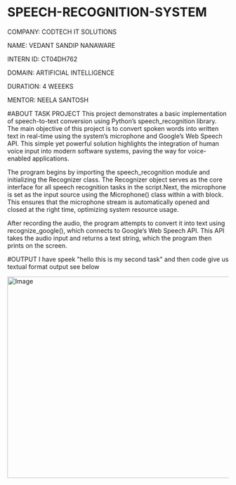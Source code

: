 # SPEECH-RECOGNITION-SYSTEM

COMPANY: CODTECH IT SOLUTIONS

NAME: VEDANT SANDIP NANAWARE

INTERN ID: CT04DH762

DOMAIN: ARTIFICIAL INTELLIGENCE

DURATION: 4 WEEEKS

MENTOR: NEELA SANTOSH

#ABOUT TASK PROJECT
This project demonstrates a basic implementation of speech-to-text conversion using Python’s speech_recognition library. The main objective of this project is to convert spoken words into written text in real-time using the system’s microphone and Google’s Web Speech API. This simple yet powerful solution highlights the integration of human voice input into modern software systems, paving the way for voice-enabled applications.

The program begins by importing the speech_recognition module and initializing the Recognizer class. The Recognizer object serves as the core interface for all speech recognition tasks in the script.Next, the microphone is set as the input source using the Microphone() class within a with block. This ensures that the microphone stream is automatically opened and closed at the right time, optimizing system resource usage.

After recording the audio, the program attempts to convert it into text using recognize_google(), which connects to Google’s Web Speech API. This API takes the audio input and returns a text string, which the program then prints on the screen.

#OUTPUT
I have speek "hello this is my second task" and then code give us textual format output see below

<img width="665" height="458" alt="Image" src="https://github.com/user-attachments/assets/fb0ff71d-1658-4b15-a7b4-92703772c7ec" />
